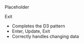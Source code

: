 Placeholder

Exit

 * Completes the D3 pattern
 * Enter, Update, Exit
 * Correctly handles changing data
